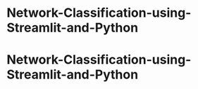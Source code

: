 # Network-Classification-using-Streamlit-and-Python
# Network-Classification-using-Streamlit-and-Python
